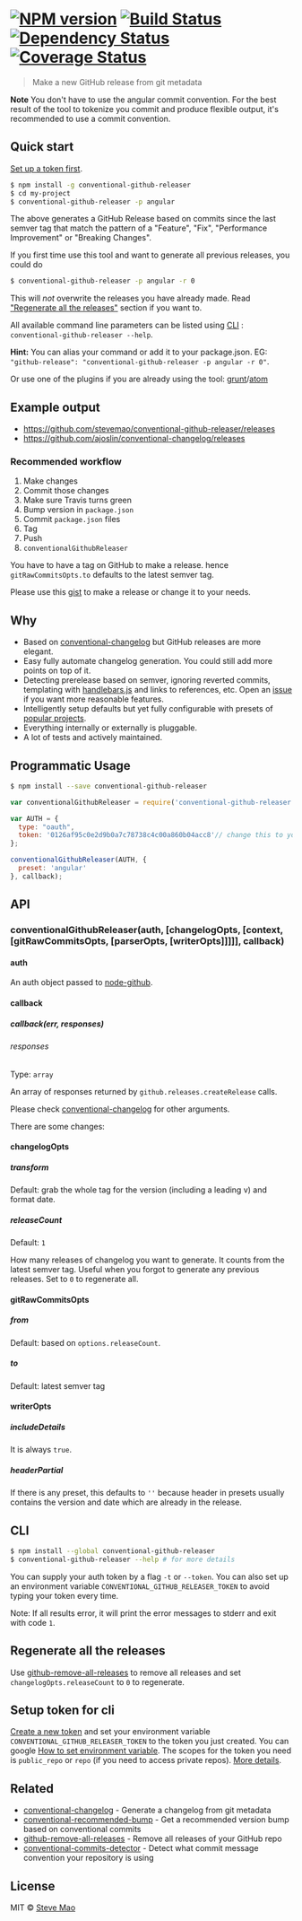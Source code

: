 #  [![NPM version][npm-image]][npm-url] [![Build Status][travis-image]][travis-url] [![Dependency Status][daviddm-image]][daviddm-url] [![Coverage Status][coveralls-image]][coveralls-url]

> Make a new GitHub release from git metadata

**Note** You don't have to use the angular commit convention. For the best result of the tool to tokenize you commit and produce flexible output, it's recommended to use a commit convention.


## Quick start

[Set up a token first](#setup-token-for-cli).

```sh
$ npm install -g conventional-github-releaser
$ cd my-project
$ conventional-github-releaser -p angular
```

The above generates a GitHub Release based on commits since the last semver tag that match the pattern of a "Feature", "Fix", "Performance Improvement" or "Breaking Changes".

If you first time use this tool and want to generate all previous releases, you could do

```sh
$ conventional-github-releaser -p angular -r 0
```

This will *not* overwrite the releases you have already made. Read ["Regenerate all the releases"](#regenerate-all-the-releases) section if you want to.

All available command line parameters can be listed using [CLI](#cli) : `conventional-github-releaser --help`.

**Hint:** You can alias your command or add it to your package.json. EG: `"github-release": "conventional-github-releaser -p angular -r 0"`.

Or use one of the plugins if you are already using the tool:  [grunt](https://github.com/stevemao/grunt-conventional-github-releaser)/[atom](https://github.com/stevemao/atom-conventional-changelog)


## Example output

- https://github.com/stevemao/conventional-github-releaser/releases
- https://github.com/ajoslin/conventional-changelog/releases


### Recommended workflow

1. Make changes
2. Commit those changes
3. Make sure Travis turns green
4. Bump version in `package.json`
5. Commit `package.json` files
6. Tag
7. Push
8. `conventionalGithubReleaser`

You have to have a tag on GitHub to make a release. hence `gitRawCommitsOpts.to` defaults to the latest semver tag.

Please use this [gist](https://gist.github.com/stevemao/280ef22ee861323993a0) to make a release or change it to your needs.


## Why

- Based on [conventional-changelog](https://github.com/ajoslin/conventional-changelog) but GitHub releases are more elegant.
- Easy fully automate changelog generation. You could still add more points on top of it.
- Detecting prerelease based on semver, ignoring reverted commits, templating with [handlebars.js](https://github.com/wycats/handlebars.js) and links to references, etc. Open an [issue](../../issues/new) if you want more reasonable features.
- Intelligently setup defaults but yet fully configurable with presets of [popular projects](https://github.com/ajoslin/conventional-changelog#preset).
- Everything internally or externally is pluggable.
- A lot of tests and actively maintained.


## Programmatic Usage

```sh
$ npm install --save conventional-github-releaser
```

```js
var conventionalGithubReleaser = require('conventional-github-releaser');

var AUTH = {
  type: "oauth",
  token: '0126af95c0e2d9b0a7c78738c4c00a860b04acc8'// change this to your own GitHub token or use an environment variable
};

conventionalGithubReleaser(AUTH, {
  preset: 'angular'
}, callback);
```


## API

### conventionalGithubReleaser(auth, [changelogOpts, [context, [gitRawCommitsOpts, [parserOpts, [writerOpts]]]]], callback)

#### auth

An auth object passed to [node-github](https://github.com/mikedeboer/node-github#authentication).

#### callback

##### callback(err, responses)

###### responses

Type: `array`

An array of responses returned by `github.releases.createRelease` calls.

Please check [conventional-changelog](https://github.com/ajoslin/conventional-changelog#api) for other arguments.

There are some changes:

#### changelogOpts

##### transform

Default: grab the whole tag for the version (including a leading v) and format date.

##### releaseCount

Default: `1`

How many releases of changelog you want to generate. It counts from the latest semver tag. Useful when you forgot to generate any previous releases. Set to `0` to regenerate all.

#### gitRawCommitsOpts

##### from

Default: based on `options.releaseCount`.

##### to

Default: latest semver tag

#### writerOpts

##### includeDetails

It is always `true`.

##### headerPartial

If there is any preset, this defaults to `''` because header in presets usually contains the version and date which are already in the release.


## CLI

```sh
$ npm install --global conventional-github-releaser
$ conventional-github-releaser --help # for more details
```

You can supply your auth token by a flag `-t` or `--token`. You can also set up an environment variable `CONVENTIONAL_GITHUB_RELEASER_TOKEN` to avoid typing your token every time.

Note: If all results error, it will print the error messages to stderr and exit with code `1`.


## Regenerate all the releases

Use [github-remove-all-releases](https://github.com/stevemao/github-remove-all-releases) to remove all releases and set `changelogOpts.releaseCount` to `0` to regenerate.


## Setup token for cli

[Create a new token](https://github.com/settings/tokens/new) and set your environment variable `CONVENTIONAL_GITHUB_RELEASER_TOKEN` to the token you just created. You can google [How to set environment variable](https://www.google.com.au/webhp?sourceid=chrome-instant&ion=1&espv=2&ie=UTF-8#q=how%20to%20set%20environment%20variable). The scopes for the token you need is `public_repo` or `repo` (if you need to access private repos). [More details](https://developer.github.com/v3/oauth/#scopes).


## Related

- [conventional-changelog](https://github.com/ajoslin/conventional-changelog) - Generate a changelog from git metadata
- [conventional-recommended-bump](https://github.com/stevemao/conventional-recommended-bump) - Get a recommended version bump based on conventional commits
- [github-remove-all-releases](https://github.com/stevemao/github-remove-all-releases) - Remove all releases of your GitHub repo
- [conventional-commits-detector](https://github.com/stevemao/conventional-commits-detector) - Detect what commit message convention your repository is using


## License

MIT © [Steve Mao](https://github.com/stevemao)


[npm-image]: https://badge.fury.io/js/conventional-github-releaser.svg
[npm-url]: https://npmjs.org/package/conventional-github-releaser
[travis-image]: https://travis-ci.org/stevemao/conventional-github-releaser.svg?branch=master
[travis-url]: https://travis-ci.org/stevemao/conventional-github-releaser
[daviddm-image]: https://david-dm.org/stevemao/conventional-github-releaser.svg?theme=shields.io
[daviddm-url]: https://david-dm.org/stevemao/conventional-github-releaser
[coveralls-image]: https://coveralls.io/repos/stevemao/conventional-github-releaser/badge.svg
[coveralls-url]: https://coveralls.io/r/stevemao/conventional-github-releaser
